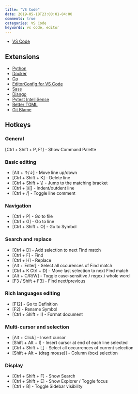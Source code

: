 ```yaml
---
title: "VS Code"
date: 2019-05-18T23:00:01-04:00
comments: true
categories: VS Code
keywords: vs code, editor
---
```


* [VS Code](https://code.visualstudio.com/)

## Extensions

* [Python](https://marketplace.visualstudio.com/items?itemName=ms-python.python)
* [Docker](https://marketplace.visualstudio.com/items?itemName=PeterJausovec.vscode-docker)
* [Go](https://marketplace.visualstudio.com/items?itemName=ms-vscode.Go)
* [EditorConfig for VS Code](https://marketplace.visualstudio.com/items?itemName=EditorConfig.EditorConfig)
* [Sass](https://marketplace.visualstudio.com/items?itemName=robinbentley.sass-indented)
* [Django](https://marketplace.visualstudio.com/items?itemName=batisteo.vscode-django)
* [Pytest IntelliSense](https://marketplace.visualstudio.com/items?itemName=Cameron.vscode-pytest)
* [Better TOML](https://marketplace.visualstudio.com/items?itemName=bungcip.better-toml)
* [Git Blame](https://marketplace.visualstudio.com/items?itemName=waderyan.gitblame)

## Hotkeys

### General
[Ctrl + Shift + P, F1] - Show Command Palette

### Basic editing
* [Alt + ↑/↓] - Move line up/down
* [Ctrl + Shift + K] - Delete line
* [Ctrl + Shift + \\] - Jump to the matching bracket
* [Ctrl + ]/\[] - Indent/outdent line
* [Ctrl + /] - Toggle line comment

### Navigation
* [Ctrl + P] - Go to file
* [Ctrl + G] - Go to line 
* [Ctrl + Shift + O] - Go to Symbol

### Search and replace
* [Ctrl + D] - Add selection to next Find match
* [Ctrl + F] - Find
* [Ctrl + H] - Replace
* [Alt + Enter] - Select all occurences of Find match
* [Ctrl + K Ctrl + D] - Move last selection to next Find match
* [Alt + C/R/W] - Toggle case-sensitive / regex / whole word
* [F3 / Shift + F3] - Find next/previous

### Rich languages editing
* [F12] - Go to Definition
* [F2] - Rename Symbol
* [Ctrl + Shift + I] - Format document

### Multi-cursor and selection
* [Alt + Click] - Insert cursor
* [Shift + Alt + I] - Insert cursor at end of each line selected
* [Ctrl + Shift + L] - Select all occurrences of current selection
* [Shift + Alt + (drag mouse)] - Column (box) selection

### Display
* [Ctrl + Shift + F] - Show Search
* [Ctrl + Shift + E] - Show Explorer / Toggle focus
* [Ctrl + B] - Toggle Sidebar visibility